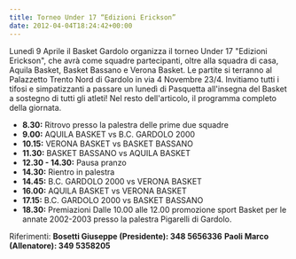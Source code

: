```yaml
---
title: Torneo Under 17 “Edizioni Erickson”
date: 2012-04-04T18:24:42+00:00
---
```

Lunedì 9 Aprile il Basket Gardolo organizza il torneo Under 17 "Edizioni Erickson", che avrà come squadre partecipanti, oltre alla squadra di casa, Aquila Basket, Basket Bassano e Verona Basket. Le partite si terranno al Palazzetto Trento Nord di Gardolo in via 4 Novembre 23/4. Invitiamo tutti i tifosi e simpatizzanti a passare un lunedì di Pasquetta all'insegna del Basket a sostegno di tutti gli atleti! Nel resto dell'articolo, il programma completo della giornata.
* **8.30:** Ritrovo presso la palestra delle prime due squadre
* **9.00:** AQUILA BASKET vs B.C. GARDOLO 2000
* **10.15:** VERONA BASKET vs BASKET BASSANO
* **11.30:** BASKET BASSANO vs AQUILA BASKET
* **12.30 - 14.30:** Pausa pranzo
* **14.30:** Rientro in palestra
* **14.45:** B.C. GARDOLO 2000 vs VERONA BASKET
* **16.00:** AQUILA BASKET vs VERONA BASKET
* **17.15:** B.C. GARDOLO 2000 vs BASKET BASSANO
* **18.30:** Premiazioni Dalle 10.00 alle 12.00 promozione sport Basket per le annate 2002-2003 presso la palestra Pigarelli di Gardolo.

Riferimenti: **Bosetti Giuseppe (Presidente): 348 5656336** **Paoli Marco (Allenatore): 349 5358205**
